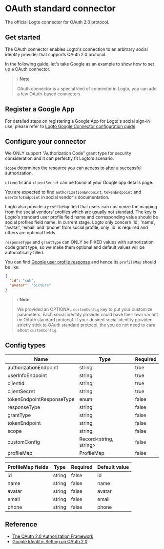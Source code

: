 # OAuth standard connector

The official Logto connector for OAuth 2.0 protocol.

## Get started

The OAuth connector enables Logto's connection to an arbitrary social identity provider that supports OAuth 2.0 protocol.

In the following guide, let's take Google as an example to show how to set up a OAuth connector.

> ℹ️ **Note**
> 
> OAuth connector is a special kind of connector in Logto, you can add a few OAuth-based connectors.

## Register a Google App

For detailed steps on registering a Google App for Logto's social sign-in use, please refer to [Logto Google Connector configuration guide](https://github.com/logto-io/connectors/tree/master/packages/connector-google#set-up-a-project-in-the-google-api-console).

## Configure your connector

We ONLY support "Authorization Code" grant type for security consideration and it can perfectly fit Logto's scenario.

`scope` determines the resource you can access to after a successful authorization.

`clientId` and `clientSecret` can be found at your Google app details page.

You are expected to find `authorizationEndpoint`, `tokenEndpoint` and `userInfoEndpoint` in social vendor's documentation.

Logto also provide a `profileMap` field that users can customize the mapping from the social vendors' profiles which are usually not standard. The key is Logto's standard user profile field name and corresponding value should be social profiles field name. In current stage, Logto only concern 'id', 'name', 'avatar', 'email' and 'phone' from social profile, only 'id' is required and others are optional fields.

`responseType` and `grantType` can ONLY be FIXED values with authorization code grant type, so we make them optional and default values will be automatically filled.

You can find [Google user profile response](https://developers.google.com/identity/openid-connect/openid-connect#an-id-tokens-payload) and hence its `profileMap` should be like:

```json
{
  "id": "sub",
  "avatar": "picture"
}
```

> ℹ️ **Note**
> 
> We provided an OPTIONAL `customConfig` key to put your customize parameters.
> Each social identity provider could have their own variant on OAuth standard protocol. If your desired social identity provider strictly stick to OAuth standard protocol, the you do not need to care about `customConfig`.


## Config types

| Name                      | Type                   | Required |
|---------------------------|------------------------|----------|
| authorizationEndpoint     | string                 | true     |
| userInfoEndpoint          | string                 | true     |
| clientId                  | string                 | true     |
| clientSecret              | string                 | true     |
| tokenEndpointResponseType | enum                   | false    |
| responseType              | string                 | false    |
| grantType                 | string                 | false    |
| tokenEndpoint             | string                 | false    |
| scope                     | string                 | false    |
| customConfig              | Record<string, string> | false    |
| profileMap                | ProfileMap             | false    |

| ProfileMap fields | Type   | Required | Default value |
|-------------------|--------|----------|---------------|
| id                | string | false    | id            |
| name              | string | false    | name          |
| avatar            | string | false    | avatar        |
| email             | string | false    | email         |
| phone             | string | false    | phone         |

## Reference

* [The OAuth 2.0 Authorization Framework](https://www.rfc-editor.org/rfc/rfc6749)
* [Google Identity: Setting up OAuth 2.0](https://developers.google.com/identity/protocols/oauth2/openid-connect#appsetup)
